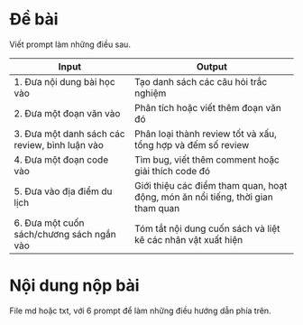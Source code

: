 # Đề bài
Viết prompt làm những điều sau.

| Input                                          | Output                                                                          |
| ---------------------------------------------- | ------------------------------------------------------------------------------- |
| 1. Đưa nội dung bài học vào                    | Tạo danh sách các câu hỏi trắc nghiệm                                           |
| 2. Đưa một đoạn văn vào                        | Phân tích hoặc viết thêm đoạn văn đó                                            |
| 3. Đưa một danh sách các review, bình luận vào | Phân loại thành review tốt và xấu, tổng hợp và đếm số review                    |
| 4. Đưa một đoạn code vào                       | Tìm bug, viết thêm comment hoặc giải thích code đó                              |
| 5. Đưa vào địa điểm du lịch                    | Giới thiệu các điểm tham quan, hoạt động, món ăn nổi tiếng, thời gian tham quan |
| 6. Đưa một cuốn sách/chương sách ngắn vào      | Tóm tắt nội dung cuốn sách và liệt kê các nhân vật xuất hiện                    |

# Nội dung nộp bài

File md hoặc txt, với 6 prompt để làm những điều hướng dẫn phía trên.